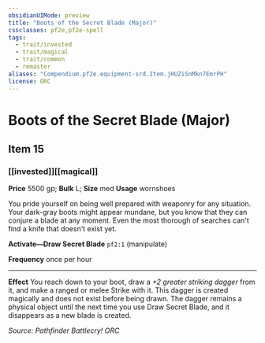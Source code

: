 ```yaml
---
obsidianUIMode: preview
title: "Boots of the Secret Blade (Major)"
cssclasses: pf2e,pf2e-spell
tags:
  - trait/invested
  - trait/magical
  - trait/common
  - remaster
aliases: "Compendium.pf2e.equipment-srd.Item.jHUZiSnMkn7EmrPH"
license: ORC
---
```

# Boots of the Secret Blade (Major)
## Item 15
### [[invested]][[magical]]


**Price** 5500 gp; 
**Bulk** L; **Size** med
**Usage** wornshoes

You pride yourself on being well prepared with weaponry for any situation. Your dark-gray boots might appear mundane, but you know that they can conjure a blade at any moment. Even the most thorough of searches can't find a knife that doesn't exist yet.

**Activate—Draw Secret Blade** `pf2:1` (manipulate)

**Frequency** once per hour

* * *

**Effect** You reach down to your boot, draw a _+2 greater striking dagger_ from it, and make a ranged or melee Strike with it. This dagger is created magically and does not exist before being drawn. The dagger remains a physical object until the next time you use Draw Secret Blade, and it disappears as a new blade is created.

*Source: Pathfinder Battlecry!*
*ORC*